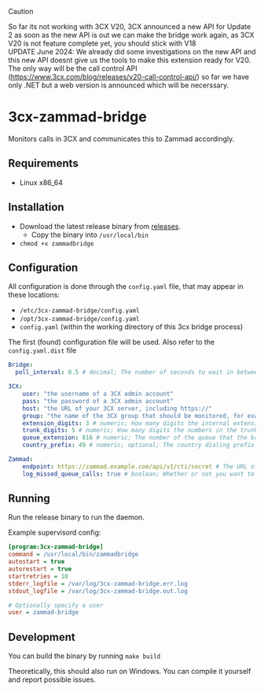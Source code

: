 > [!CAUTION]
> So far its not working with 3CX V20, 3CX announced a new API for Update 2 as soon as the new API is out we can make the bridge work again, as 3CX V20 is not feature complete yet, you should stick with V18  
> UPDATE June 2024: We already did some investigations on the new API and this new API doesnt give us the tools to make this extension ready for V20. The only way will be the call control API (https://www.3cx.com/blog/releases/v20-call-control-api/) so far we have only .NET but a web version is announced which will be necerssary.

# 3cx-zammad-bridge

Monitors calls in 3CX and communicates this to Zammad accordingly.

## Requirements

 - Linux x86_64

## Installation

- Download the latest release binary from [releases](https://github.com/qmexnetworks/3cx-zammad-bridge/releases).
    - Copy the binary into `/usr/local/bin`
- `chmod +x zammadbridge`

## Configuration

All configuration is done through the `config.yaml` file, that may appear in these locations:

- `/etc/3cx-zammad-bridge/config.yaml`
- `/opt/3cx-zammad-bridge/config.yaml`
- `config.yaml`  (within the working directory of this 3cx bridge process) 

The first (found) configuration file will be used. Also refer to the `config.yaml.dist` file
   
```yaml
Bridge:
  poll_interval: 0.5 # decimal; The number of seconds to wait in between polling 3CX for calls

3CX:
    user: "the username of a 3CX admin account"
    pass: "the password of a 3CX admin account"
    host: "the URL of your 3CX server, including https://"
    group: "the name of the 3CX group that should be monitored, for example Support"
    extension_digits: 3 # numeric; How many digits the internal extensions have 
    trunk_digits: 5 # numeric; How many digits the numbers in the trunk have
    queue_extension: 816 # numeric; The number of the queue that the bridge should also listen to
    country_prefix: 49 # numeric; optional; The country dialing prefix to remove from the numbers

Zammad:
    endpoint: https://zammad.example.com/api/v1/cti/secret # The URL of your Zammad server, including the secret in the URL
    log_missed_queue_calls: true # boolean; Whether or not you want to log missed calls to your queue
```

## Running
 
Run the release binary to run the daemon. 

Example supervisord config:

```ini
[program:3cx-zammad-bridge]
command = /usr/local/bin/zammadbridge
autostart = true
autorestart = true
startretries = 10
stderr_logfile = /var/log/3cx-zammad-bridge.err.log
stdout_logfile = /var/log/3cx-zammad-bridge.out.log

# Optionally specify a user
user = zammad-bridge
```

## Development

You can build the binary by running `make build`

Theoretically, this should also run on Windows. You can compile it yourself and
report possible issues. 
